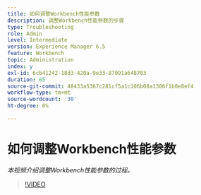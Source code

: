 ```yaml
---
title: 如何调整Workbench性能参数
description: 调整Workbench性能参数的步骤
type: Troubleshooting
role: Admin
level: Intermediate
version: Experience Manager 6.5
feature: Workbench
topic: Administration
index: y
exl-id: 6cb41242-18d3-420a-9e33-87091a648703
duration: 65
source-git-commit: 48433a5367c281cf5a1c106b08a1306f1b0e8ef4
workflow-type: tm+mt
source-wordcount: '30'
ht-degree: 0%

---
```


# 如何调整Workbench性能参数

*本视频介绍调整Workbench性能参数的过程。*

>[!VIDEO](https://video.tv.adobe.com/v/3417193?quality=12&learn=on&captions=chi_hans)
